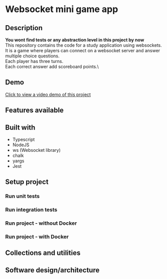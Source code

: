 # Websocket mini game app

## Description
**You wont find tests or any abstraction level in this project by now**\
This repository contains the code for a study application using websockets.\
It is a game where players can connect on a websocket server and answer multiple choice questions.\
Each player has three turns.\
Each correct answer add scoreboard points.\

## Demo

[Click to view a video demo of this project](https://youtu.be/z4Tgs4dNnBs)

## Features available

## Built with
- Typescript
- NodeJS
- ws (Websocket library)
- chalk
- yargs
- Jest

## Setup project

### Run unit tests

### Run integration tests

### Run project - without Docker

### Run project - with Docker

## Collections and utilities

## Software design/architecture